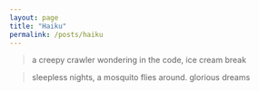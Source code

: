 ```yaml
---
layout: page
title: "Haiku"
permalink: /posts/haiku
---
```


> a creepy crawler
> wondering in the code,
> ice cream break

> sleepless nights,
> a mosquito flies around.
> glorious dreams